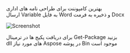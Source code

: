 
بهترین کامپوننت برای طراحی نامه های اداری
<br/>
ارسال Variable به فایل Word و ذخیره به فرمت Docx


![Screenshot](https://github.com/fakhravari/ASP.NET-MVC-Aspose.Words/assets/4311975/6d855bfa-2d65-4c05-a9a4-ba232ed82bf5)

برای دریافت پکیج ها در ترمینال Get-Package بزنید
<br>
dll های مورد نیاز Aspose در پوشه Bin موجود است
